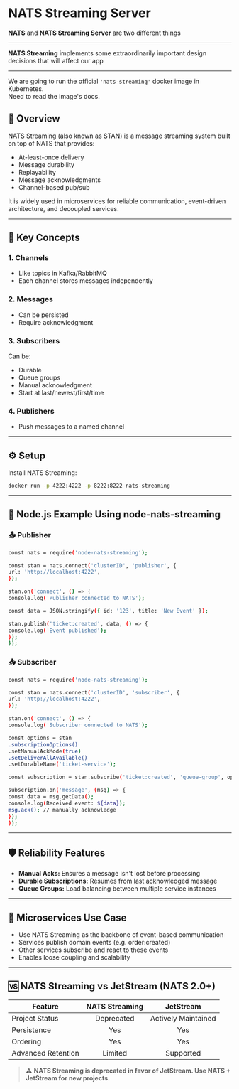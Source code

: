 # NATS Streaming Server


**NATS** and **NATS Streaming Server** are two different things

---

**NATS Streaming** implements some extraordinarily important design decisions that will affect our app

---

We are going to run the official `'nats-streaming'` docker image in Kubernetes.  
Need to read the image's docs.


## 📘 Overview

NATS Streaming (also known as STAN) is a message streaming system built on top of NATS that provides:

- At-least-once delivery
- Message durability
- Replayability
- Message acknowledgments
- Channel-based pub/sub

It is widely used in microservices for reliable communication, event-driven architecture, and decoupled services.

---

## 🧱 Key Concepts

### 1. Channels

- Like topics in Kafka/RabbitMQ
- Each channel stores messages independently

### 2. Messages

- Can be persisted
- Require acknowledgment

### 3. Subscribers

Can be:
- Durable
- Queue groups
- Manual acknowledgment
- Start at last/newest/first/time

### 4. Publishers

- Push messages to a named channel

---

## ⚙️ Setup

Install NATS Streaming:

```bash
docker run -p 4222:4222 -p 8222:8222 nats-streaming
```


---

## 🔌 Node.js Example Using node-nats-streaming

### 📤 Publisher


```bash
const nats = require('node-nats-streaming');

const stan = nats.connect('clusterID', 'publisher', {
url: 'http://localhost:4222',
});

stan.on('connect', () => {
console.log('Publisher connected to NATS');

const data = JSON.stringify({ id: '123', title: 'New Event' });

stan.publish('ticket:created', data, () => {
console.log('Event published');
});
});
```


### 📥 Subscriber

```bash
const nats = require('node-nats-streaming');

const stan = nats.connect('clusterID', 'subscriber', {
url: 'http://localhost:4222',
});

stan.on('connect', () => {
console.log('Subscriber connected to NATS');

const options = stan
.subscriptionOptions()
.setManualAckMode(true)
.setDeliverAllAvailable()
.setDurableName('ticket-service');

const subscription = stan.subscribe('ticket:created', 'queue-group', options);

subscription.on('message', (msg) => {
const data = msg.getData();
console.log(Received event: ${data});
msg.ack(); // manually acknowledge
});
});
```


---

## 🛡️ Reliability Features

- **Manual Acks:** Ensures a message isn't lost before processing
- **Durable Subscriptions:** Resumes from last acknowledged message
- **Queue Groups:** Load balancing between multiple service instances

---

## 📐 Microservices Use Case

- Use NATS Streaming as the backbone of event-based communication
- Services publish domain events (e.g. order:created)
- Other services subscribe and react to these events
- Enables loose coupling and scalability

---

## 🆚 NATS Streaming vs JetStream (NATS 2.0+)

| Feature             | NATS Streaming | JetStream           |
|---------------------|:--------------:|:-------------------:|
| Project Status      | Deprecated     | Actively Maintained |
| Persistence         | Yes            | Yes                 |
| Ordering            | Yes            | Yes                 |
| Advanced Retention  | Limited        | Supported           |

> ⚠️ **NATS Streaming is deprecated in favor of JetStream. Use NATS + JetStream for new projects.**

